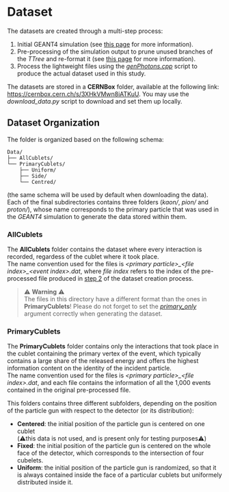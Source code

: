 # Dataset 

The datasets are created through a multi-step process:
1. Initial GEANT4 simulation (see [this page](https://github.com/Tungcg1906/GEANT4-simulation) for more information). 
2. <a name="pre-processing"></a> Pre-processing of the simulation output to prune unused branches of the *TTree* and re-format it (see [this page](https://github.com/Tungcg1906/Particle-Detectors-optimization-with-Deep-Learning-techniques/blob/main/src/README.md) for more information).
3. Process the lightweight files using the [*genPhotons.cpp*](https://github.com/enlupi/SNN-Cal/blob/main/GenerateDataset/genPhotons.cpp) script to produce the actual dataset used in this study.

The datasets are stored in a **CERNBox** folder, available at the following link: https://cernbox.cern.ch/s/3XHkVMwn8iATKuU. You may use the *download_data.py* script to download and set them up locally. 

## Dataset Organization

The folder is organized based on the following schema:

```
Data/
├── AllCublets/
└── PrimaryCublets/
    ├── Uniform/
    ├── Side/
    └── Centred/
```

(the same schema will be used by default when downloading the data). Each of the final subdirectories contains three folders (*kaon/*, *pion/* and *proton/*), whose name corresponds to the primary particle that was used in the *GEANT4* simulation to generate the data stored within them.

### AllCublets

The **AllCublets** folder contains the dataset where every interaction is recorded, regardess of the cublet where it took place. \
 The name convention used for the files is *\<primary particle>\_\<file index>\_\<event index>.dat*, where *file index* refers to the index of the pre-processed file produced in [step 2](#pre-processing) of the dataset creation process. 

>   ⚠️ **Warning** ⚠️ \
> The files in this directory have a different format than the ones in **PrimaryCublets**! Please do not forget to set the [*primary_only*](https://github.com/enlupi/SNN-Cal/blob/main/SNN/dataset.py) argument correctly when generating the dataset.

### PrimaryCublets

The **PrimaryCublets** folder contains only the interactions that took place in the cublet containing the primary vertex of the event, which typically contains a large share of the released energy and offers the highest information content on the identity of the incident particle. \
The name convention used for the files is *\<primary particle>\_\<file index>.dat*, and each file contains the information of all the 1,000  events contained in the original pre-processed file.

This folders contains three different subfolders, depending on the position of the particle gun with respect to the detector (or its distribution):
- **Centered**: the initial position of the particle gun is centered on one cublet \
  (⚠️this data is not used, and is present only for testing purposes⚠️) 
- **Fixed**: the initial position of the particle gun is centered on the whole face of the detector, which corresponds to the intersection of four cubelets. 
- **Uniform**: the initial position of the particle gun is randomized, so that it is always contained inside the face of a particular cublets but uniformely distributed inside it.
